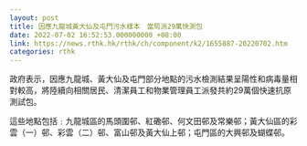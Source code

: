 ```yaml
---
layout: post
title: 因應九龍城黃大仙及屯門污水樣本　當局派29萬快測包
date: 2022-07-02 16:52:53.000000000 +08:00
link: https://news.rthk.hk/rthk/ch/component/k2/1655887-20220702.htm
categories: rthk
---
```


政府表示，因應九龍城、黃大仙及屯門部分地點的污水檢測結果呈陽性和病毒量相對較高，將陸續向相關居民、清潔員工和物業管理員工派發共約29萬個快速抗原測試包。

這些地點包括﹕九龍城區的馬頭圍邨、紅磡邨、何文田邨及常樂邨；黃大仙區的彩雲（一）邨、彩雲（二）邨、富山邨及黃大仙上邨；屯門區的大興邨及蝴蝶邨。
